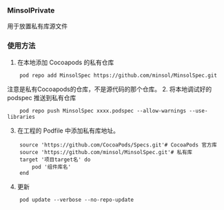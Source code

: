 ### MinsolPrivate
用于放置私有库源文件

### 使用方法
1. 在本地添加 Cocoapods 的私有仓库
```objc
    pod repo add MinsolSpec https://github.com/minsol/MinsolSpec.git
```
注意是私有Cocoapods的仓库，不是源代码的那个仓库。
2. 将本地调试好的 podspec 推送到私有仓库
```objc
    pod repo push MinsolSpec xxxx.podspec --allow-warnings --use-libraries
```
3. 在工程的 Podfile 中添加私有库地址。
```objc
    source 'https://github.com/CocoaPods/Specs.git'# CocoaPods 官方库
    source 'https://github.com/minsol/MinsolSpec.git'# 私有库
    target '项目target名' do
        pod '组件库名'
    end
```
4. 更新
```objc
    pod update --verbose --no-repo-update
```